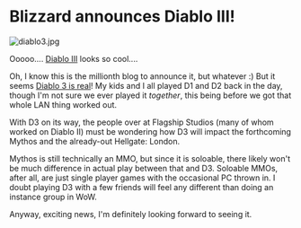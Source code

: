 # Blizzard announces Diablo III!

![diablo3.jpg](http://westkarana.com/wp-content/uploads/2008/06/diablo3.jpg)

Ooooo.... [Diablo III](http://blizzard.com/diablo3/) looks so cool....

Oh, I know this is the millionth blog to announce it, but whatever :) But it seems [Diablo 3 is real](http://news.bigdownload.com/2008/06/28/blizzards-newest-game-diablo-3/)! My kids and I all played D1 and D2 back in the day, though I'm not sure we ever played it *together*, this being before we got that whole LAN thing worked out.

With D3 on its way, the people over at Flagship Studios (many of whom worked on Diablo II) must be wondering how D3 will impact the forthcoming Mythos and the already-out Hellgate: London.

Mythos is still technically an MMO, but since it is soloable, there likely won't be much difference in actual play between that and D3. Soloable MMOs, after all, are just single player games with the occasional PC thrown in. I doubt playing D3 with a few friends will feel any different than doing an instance group in WoW.

Anyway, exciting news, I'm definitely looking forward to seeing it.


